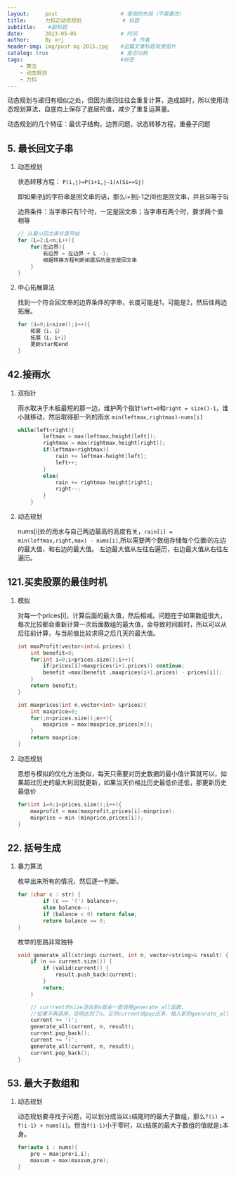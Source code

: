 ```yaml
---
layout:     post   				    # 使用的布局（不需要改）
title:      力扣之动态规划				# 标题 
subtitle:    #副标题
date:       2023-05-05 				# 时间
author:     By xrj						# 作者
header-img: img/post-bg-2015.jpg 	#这篇文章标题背景图片
catalog: true 						# 是否归档
tags:								#标签
    - 算法
    - 动态规划
    - 力扣
---
```


动态规划与递归有相似之处，但因为递归往往会重复计算，造成超时，所以使用动态规划算法，自底向上保存了底层的值，减少了重复运算量。

动态规划的几个特征：最优子结构，边界问题，状态转移方程，重叠子问题

## 5. 最长回文子串

1. 动态规划

    状态转移方程：
    ``P(i,j)=P(i+1,j−1)∧(Si==Sj)``

    即如果i到j的字符串是回文串的话，那么i+到j-1之间也是回文串，并且Si等于Sj

    边界条件：当字串只有1个时，一定是回文串；当字串有两个时，要求两个值相等

    ```C++
    // 从最小回文串长度开始
    for (L=2;L<n;L++){
        for(左边界){
            右边界 = 左边界 + L -1;
            根据转移方程判断拓展后的是否是回文串
        }
    }
    ```

2. 中心拓展算法

    找到一个符合回文串的边界条件的字串，长度可能是1，可能是2，然后往两边拓展。

    ```C++
    for (i=0;i<size();i++){
        拓展（i，i）
        拓展（i，i+1）
        更新star和end
    }
    ```

## 42.接雨水

1. 双指针

    雨水取决于木板最短的那一边，维护两个指针``left=0``和``right = size()-1``，谁小就移动，然后取得那一列的雨水 ``min(leftmax,rightmax)-nums[i]``

    ```C++
    while(left<right){
            leftmax = max(leftmax,height[left]);
            rightmax = max(rightmax,height[right]);
            if(leftmax<rightmax){
                rain += leftmax-height[left];
                left++;
            }
            else{
                rain += rightmax-height[right];
                right--;
            }
        }
    ```

2. 动态规划

    nums[i]处的雨水与自己两边最高的高度有关，``rain[i] = min(leftmax,right,max) - nums[i]``,所以需要两个数组存储每个位置i的左边的最大值，和右边的最大值。
    左边最大值从左往右遍历，右边最大值从右往左遍历。

## 121.买卖股票的最佳时机

1. 模拟

    对每一个prices[i]，计算后面的最大值，然后相减。问题在于如果数组很大，每次比较都会重新计算一次后面数组的最大值，会导致时间超时，所以可以从后往前计算，与当前值比较求得之后几天的最大值。

    ```C++
    int maxProfit(vector<int>& prices) {
        int benefit=0;
        for(int i=0;i<prices.size();i++){
            if(prices[i]>maxprices(i+1,prices)) continue;
            benefit =max(benefit ,maxprices(i+1,prices) - prices[i]); 
        }
        return benefit;
    }

    int maxprices(int n,vector<int> &prices){
        int maxprice=0;
        for(;n<prices.size();n++){
            maxprice = max(maxprice,prices[n]);
        }
        return maxprice;
    }
    ```

2. 动态规划

    思想与模拟的优化方法类似，每天只需要对历史数据的最小值计算就可以，如果超过历史的最大利润就更新，如果当天价格比历史最低价还低，那更新历史最低价

    ```C++
    for(int i=0;i<prices.size();i++){
        maxprofit = max(maxprofit,prices[i]-minprice);
        minprice = min (minprice,prices[i]);
    }
    ```

## 22. 括号生成

1. 暴力算法

    枚举出来所有的情况，然后逐一判断。

    ```C++
    for (char c : str) {
            if (c == '(') balance++;
            else balance--;
            if (balance < 0) return false;
            return balance == 0;
    }
    ```

    枚举的思路非常独特

    ```C++
    void generate_all(string& current, int n, vector<string>& result) {
        if (n == current.size()) {
            if (valid(current)) {
                result.push_back(current);
            }
            return;
        }

        // currrent的size没达到n就会一直调用generate_all函数，
        //如果不再调用，说明达到了n，又将current给pop出来，插入新的geenrate_all函数调用。
        current += '(';
        generate_all(current, n, result);
        current.pop_back();
        current += ')';
        generate_all(current, n, result);
        current.pop_back();
    }
    ```

## 53. 最大子数组和

1. 动态规划

    动态规划要寻找子问题，可以划分成当以``i``结尾时的最大子数组，那么``f(i) = f(i-1) + nums[i]``。但当``f(i-1)``小于零时，以``i``结尾的最大子数组的值就是``i``本身。

    ```C++
    for(auto i : nums){
        pre = max(pre+i,i);
        maxsum = max(maxsum,pre);
    }
    ```
